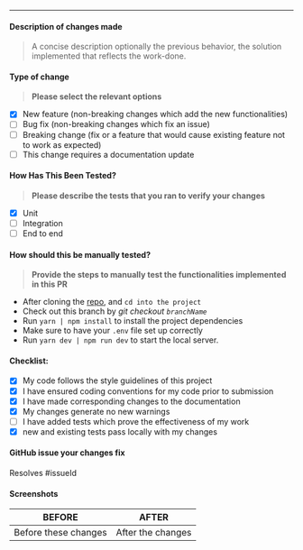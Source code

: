 ---

#### Description of changes made

> A concise description optionally the previous behavior, the solution implemented that reflects the work-done.

#### Type of change

> **Please select the relevant options**

- [x] New feature (non-breaking changes which add the new functionalities)
- [ ] Bug fix (non-breaking changes which fix an issue)
- [ ] Breaking change (fix or a feature that would cause existing feature not to work as expected)
- [ ] This change requires a documentation update

#### How Has This Been Tested?

> **Please describe the tests that you ran to verify your changes**

- [x] Unit
- [ ] Integration
- [ ] End to end

#### How should this be manually tested?

> **Provide the steps to manually test the functionalities implemented in this PR**

- After cloning the [repo](https://github.com/mcaleb808/pamojaTech-API), and `cd into the project`
- Check out this branch by _git checkout `branchName`_
- Run `yarn | npm install` to install the project dependencies
- Make sure to have your `.env` file set up correctly
- Run `yarn dev | npm run dev` to start the local server.

#### Checklist:

- [x] My code follows the style guidelines of this project
- [x] I have ensured coding conventions for my code prior to submission
- [x] I have made corresponding changes to the documentation
- [x] My changes generate no new warnings
- [ ] I have added tests which prove the effectiveness of my work
- [x] new and existing tests pass locally with my changes

#### GitHub issue your changes fix

Resolves #issueId

#### Screenshots

|        BEFORE        |       AFTER       |
| :------------------: | :---------------: |
| Before these changes | After the changes |

